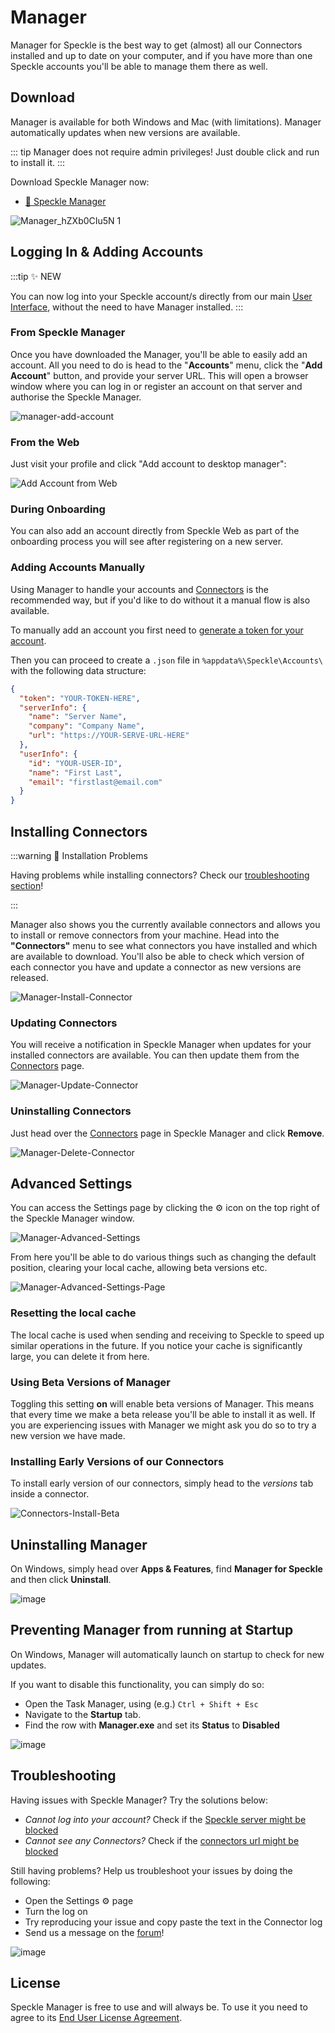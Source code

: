 # Manager

Manager for Speckle is the best way to get (almost) all our Connectors installed and up to date on your computer, and if you have more than one Speckle accounts you'll be able to manage them there as well.

## Download

Manager is available for both Windows and Mac (with limitations).
Manager automatically updates when new versions are available.

::: tip
Manager does not require admin privileges! Just double click and run to install it.
:::

Download Speckle Manager now:

- [🔽 Speckle Manager](https://speckle.systems/download/)

![Manager_hZXb0CIu5N 1](https://user-images.githubusercontent.com/51519350/186161062-70f7a7de-c215-4410-9aa7-5f7158b357f0.png)

## Logging In & Adding Accounts

:::tip ✨ NEW

You can now log into your Speckle account/s directly from our main [User Interface](/user/ui2), without the need to have Manager installed.
:::

### From Speckle Manager

Once you have downloaded the Manager, you'll be able to easily add an account. All you need to do is head to the "**Accounts**" menu, click the "**Add Account**" button, and provide your server URL. This will open a browser window where you can log in or register an account on that server and authorise the Speckle Manager.

![manager-add-account](https://user-images.githubusercontent.com/51519350/186378731-2e996b5f-6ef1-4560-b2dd-7e1c3ec5d3ea.png)

### From the Web

Just visit your profile and click "Add account to desktop manager":

![Add Account from Web](https://user-images.githubusercontent.com/51519350/186384404-709a9af4-179e-4a98-8411-abb4223d4563.png)

### During Onboarding

You can also add an account directly from Speckle Web as part of the onboarding process you will see after registering on a new server.

### Adding Accounts Manually

Using Manager to handle your accounts and [Connectors](/#connectors) is the recommended way, but if you'd like to do without it a manual flow is also available.

To manually add an account you first need to [generate a token for your account](/dev/tokens).

Then you can proceed to create a `.json` file in `%appdata%\Speckle\Accounts\` with the following data structure:

```json
{
  "token": "YOUR-TOKEN-HERE",
  "serverInfo": {
    "name": "Server Name",
    "company": "Company Name",
    "url": "https://YOUR-SERVE-URL-HERE"
  },
  "userInfo": {
    "id": "YOUR-USER-ID",
    "name": "First Last",
    "email": "firstlast@email.com"
  }
}
```

## Installing Connectors

:::warning 🤔 Installation Problems

Having problems while installing connectors? Check our [troubleshooting section](/user/manager.html#troubleshooting)!

:::

Manager also shows you the currently available connectors and allows you to install or remove connectors from your machine. Head into the **"Connectors"** menu to see what connectors you have installed and which are available to download. You'll also be able to check which version of each connector you have and update a connector as new versions are released.

![Manager-Install-Connector](https://user-images.githubusercontent.com/51519350/186389527-af5220c8-0cd8-4ab5-9c8d-31c16340b2ab.gif)

### Updating Connectors

You will receive a notification in Speckle Manager when updates for your installed connectors are available. You can then update them from the [Connectors](/#connectors) page.

![Manager-Update-Connector](https://user-images.githubusercontent.com/51519350/186390609-8f2967f4-1b85-4d9b-8e4a-a7d53437dacd.gif)

### Uninstalling Connectors

Just head over the [Connectors](/#connectors) page in Speckle Manager and click **Remove**.

![Manager-Delete-Connector](https://user-images.githubusercontent.com/51519350/186391081-dd70cb38-ec87-43ed-983e-608710c93829.gif)

## Advanced Settings

You can access the Settings page by clicking the ⚙ icon on the top right of the Speckle Manager window.

![Manager-Advanced-Settings](https://user-images.githubusercontent.com/51519350/186392111-fda4cbc4-1ed9-4153-a1e2-82e0198d9c40.png)

From here you'll be able to do various things such as changing the default position, clearing your local cache, allowing beta versions etc.

![Manager-Advanced-Settings-Page](https://user-images.githubusercontent.com/51519350/186392354-f04e2b63-0b8a-44af-9b0d-2ec7add92245.png)

### Resetting the local cache

The local cache is used when sending and receiving to Speckle to speed up similar operations in the future. If you notice your cache is significantly large, you can delete it from here.

### Using Beta Versions of Manager

Toggling this setting **on** will enable beta versions of Manager. This means that every time we make a beta release you'll be able to install it as well.
If you are experiencing issues with Manager we might ask you do so to try a new version we have made.

### Installing Early Versions of our Connectors

To install early version of our connectors, simply head to the _versions_ tab inside a connector.

![Connectors-Install-Beta](https://user-images.githubusercontent.com/51519350/186392925-1263b0d4-48e7-4724-be89-c5d0a01e3506.gif)

## Uninstalling Manager

On Windows, simply head over **Apps & Features**, find **Manager for Speckle** and then click **Uninstall**.

![image](https://user-images.githubusercontent.com/2679513/182909714-1a7f4815-949c-4557-870e-05ede9550f0c.png)

## Preventing Manager from running at Startup

On Windows, Manager will automatically launch on startup to check for new updates.

If you want to disable this functionality, you can simply do so:

- Open the Task Manager, using (e.g.) `Ctrl + Shift + Esc`
- Navigate to the **Startup** tab.
- Find the row with **Manager.exe** and set its **Status** to **Disabled**

![image](https://user-images.githubusercontent.com/2679513/182909877-e6e86778-7cb6-4c79-9a2e-687f49c9694f.png)

## Troubleshooting

Having issues with Speckle Manager? Try the solutions below:

- _Cannot log into your account?_ Check if the [Speckle server might be blocked](https://speckle.guide/user/FAQs.html#the-speckle-server-is-unreachable)
- _Cannot see any Connectors?_ Check if the [connectors url might be blocked](https://speckle.guide/user/FAQs.html#the-speckle-server-is-unreachable)

Still having problems? Help us troubleshoot your issues by doing the following:

- Open the Settings ⚙ page
- Turn the log on
- Try reproducing your issue and copy paste the text in the Connector log
- Send us a message on the [forum](https://speckle.community)!

![image](https://user-images.githubusercontent.com/2679513/182915726-ef32b867-0d44-4cf8-8d4e-2e110b836c84.png)

## License

Speckle Manager is free to use and will always be.
To use it you need to agree to its [End User License Agreement](https://speckle.systems/eula/).
